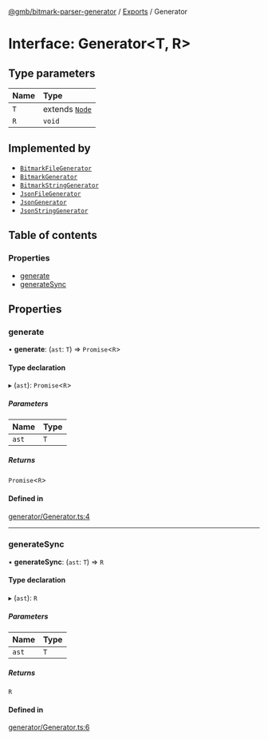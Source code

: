 [@gmb/bitmark-parser-generator](../API.md) / [Exports](../modules.md) / Generator

# Interface: Generator<T, R\>

## Type parameters

| Name | Type |
| :------ | :------ |
| `T` | extends [`Node`](../modules.md#Node) |
| `R` | `void` |

## Implemented by

- [`BitmarkFileGenerator`](../classes/BitmarkFileGenerator.md)
- [`BitmarkGenerator`](../classes/BitmarkGenerator.md)
- [`BitmarkStringGenerator`](../classes/BitmarkStringGenerator.md)
- [`JsonFileGenerator`](../classes/JsonFileGenerator.md)
- [`JsonGenerator`](../classes/JsonGenerator.md)
- [`JsonStringGenerator`](../classes/JsonStringGenerator.md)

## Table of contents

### Properties

- [generate](Generator.md#generate)
- [generateSync](Generator.md#generateSync)

## Properties

### generate

• **generate**: (`ast`: `T`) => `Promise`<`R`\>

#### Type declaration

▸ (`ast`): `Promise`<`R`\>

##### Parameters

| Name | Type |
| :------ | :------ |
| `ast` | `T` |

##### Returns

`Promise`<`R`\>

#### Defined in

[generator/Generator.ts:4](https://github.com/getMoreBrain/bitmark-parser-generator/blob/7c62fdc/src/generator/Generator.ts#L4)

___

### generateSync

• **generateSync**: (`ast`: `T`) => `R`

#### Type declaration

▸ (`ast`): `R`

##### Parameters

| Name | Type |
| :------ | :------ |
| `ast` | `T` |

##### Returns

`R`

#### Defined in

[generator/Generator.ts:6](https://github.com/getMoreBrain/bitmark-parser-generator/blob/7c62fdc/src/generator/Generator.ts#L6)
